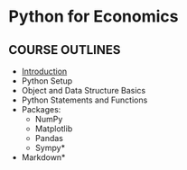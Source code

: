 # Python for Economics

## COURSE OUTLINES

- [Introduction](https://github.com/saeed-saffari/alzahra-workshop-spr2021/blob/main/lecture/Py%20for%20Econ-Intro-Alzahra%20Workshop-spr%202021.pdf)
- Python Setup
- Object and Data Structure Basics
- Python Statements and Functions
- Packages:
  - NumPy
  - Matplotlib
  - Pandas
  - Sympy*
- Markdown*
